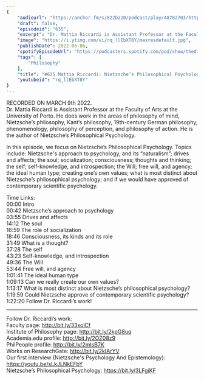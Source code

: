 ```yaml
---
{
	"audiourl": "https://anchor.fm/s/822ba20/podcast/play/48782703/https%3A%2F%2Fd3ctxlq1ktw2nl.cloudfront.net%2Fstaging%2F2022-2-9%2Ff8cf8ba2-7b6b-b4b1-a249-e3cdf908f153.m4a",
	"draft": false,
	"episodeid": "635",
	"excerpt": "Dr. Mattia Riccardi is Assistant Professor at the Faculty of Arts at the University of Porto. He does work in the areas of philosophy of mind, Nietzsche’s philosophy, Kant’s philosophy, 19th-century German philosophy, phenomenology, philosophy of perception, and philosophy of action. He is the author of Nietzsche’s Philosophical Psychology.",
	"image": "https://i.ytimg.com/vi/rq_llEbXT8Y/maxresdefault.jpg",
	"publishDate": 2022-06-06,
	"spotifyEpisodeUrl": "https://podcasters.spotify.com/pod/show/thedissenter/episodes/635-Mattia-Riccardi-Nietzsches-Philosophical-Psychology-e1ff7tf",
	"tags": [
		"Philosophy"
	],
	"title": "#635 Mattia Riccardi: Nietzsche’s Philosophical Psychology",
	"youtubeid": "rq_llEbXT8Y"
}
---
```

RECORDED ON MARCH 9th 2022.  
Dr. Mattia Riccardi is Assistant Professor at the Faculty of Arts at the University of Porto. He does work in the areas of philosophy of mind, Nietzsche’s philosophy, Kant’s philosophy, 19th-century German philosophy, phenomenology, philosophy of perception, and philosophy of action. He is the author of Nietzsche’s Philosophical Psychology.

In this episode, we focus on Nietzsche’s Philosophical Psychology. Topics include: Nietzsche's approach to psychology, and its “naturalism”; drives and affects; the soul; socialization; consciousness; thoughts and thinking; the self; self-knowledge, and introspection; the Will; free will, and agency; the ideal human type; creating one’s own values; what is most distinct about Nietzsche’s philosophical psychology; and if we would have approved of contemporary scientific psychology.

Time Links:  
<time>00:00</time> Intro  
<time>00:42</time> Nietzsche’s approach to psychology  
<time>03:55</time> Drives and affects  
<time>14:12</time> The soul  
<time>16:59</time> The role of socialization  
<time>18:46</time> Consciousness, its kinds and its role  
<time>31:49</time> What is a thought?  
<time>37:28</time> The self  
<time>43:23</time> Self-knowledge, and introspection  
<time>49:36</time> The Will  
<time>53:44</time> Free will, and agency  
<time>1:01:41</time> The ideal human type  
<time>1:09:13</time> Can we really create our own values?  
<time>1:13:17</time> What is most distinct about Nietzsche’s philosophical psychology?  
1:19.59  Could Nietzsche approve of contemporary scientific psychology?  
<time>1:22:20</time> Follow Dr. Riccardi’s work!

---

Follow Dr. Riccardi’s work:  
Faculty page: http://bit.ly/33xolCf  
Institute of Philosophy page: http://bit.ly/2kpG8uq  
Academia.edu profile: http://bit.ly/2OZ08z9  
PhilPeople profile: http://bit.ly/2mlsB7K  
Works on ResearchGate: http://bit.ly/2kIArYV  
Our first interview (Nietzsche's Psychology And Epistemology): https://youtu.be/sLkJLNkEFbY  
Nietzsche’s Philosophical Psychology: https://bit.ly/3LFgiKF
